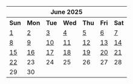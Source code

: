 <table align="center" border="0" cellpadding="0" cellspacing="0" class="month">
 <tr>
  <th class="month" colspan="7">
   June 2025
  </th>
 </tr>
 <tr>
  <th class="sun">
   Sun
  </th>
  <th class="mon">
   Mon
  </th>
  <th class="tue">
   Tue
  </th>
  <th class="wed">
   Wed
  </th>
  <th class="thu">
   Thu
  </th>
  <th class="fri">
   Fri
  </th>
  <th class="sat">
   Sat
  </th>
 </tr>
 <tr>
  <td class="sun">
   <a href="20250601.py">
    1
   </a>
  </td>
  <td class="mon">
   <a href="20250602.py">
    2
   </a>
  </td>
  <td class="tue">
   <a href="20250603.py">
    3
   </a>
  </td>
  <td class="wed">
   <a href="20250604.py">
    4
   </a>
  </td>
  <td class="thu">
   <a href="20250605.py">
    5
   </a>
  </td>
  <td class="fri">
   <a href="20250606.py">
    6
   </a>
  </td>
  <td class="sat">
   <a href="20250607.py">
    7
   </a>
  </td>
 </tr>
 <tr>
  <td class="sun">
   <a href="20250608.py">
    8
   </a>
  </td>
  <td class="mon">
   <a href="20250609.py">
    9
   </a>
  </td>
  <td class="tue">
   <a href="20250610.py">
    10
   </a>
  </td>
  <td class="wed">
   <a href="20250611.py">
    11
   </a>
  </td>
  <td class="thu">
   <a href="20250612.py">
    12
   </a>
  </td>
  <td class="fri">
   <a href="20250613.py">
    13
   </a>
  </td>
  <td class="sat">
   <a href="20250614.py">
    14
   </a>
  </td>
 </tr>
 <tr>
  <td class="sun">
   <a href="20250615.py">
    15
   </a>
  </td>
  <td class="mon">
   <a href="20250616.py">
    16
   </a>
  </td>
  <td class="tue">
   <a href="20250617.py">
    17
   </a>
  </td>
  <td class="wed">
   <a href="20250618.py">
    18
   </a>
  </td>
  <td class="thu">
   <a href="20250619.py">
    19
   </a>
  </td>
  <td class="fri">
   <a href="20250620.py">
    20
   </a>
  </td>
  <td class="sat">
   <a href="20250621.py">
    21
   </a>
  </td>
 </tr>
 <tr>
  <td class="sun">
   <a href="20250622.py">
    22
   </a>
  </td>
  <td class="mon">
   23
  </td>
  <td class="tue">
   24
  </td>
  <td class="wed">
   25
  </td>
  <td class="thu">
   26
  </td>
  <td class="fri">
   27
  </td>
  <td class="sat">
   28
  </td>
 </tr>
 <tr>
  <td class="sun">
   29
  </td>
  <td class="mon">
   30
  </td>
  <td class="noday">
  </td>
  <td class="noday">
  </td>
  <td class="noday">
  </td>
  <td class="noday">
  </td>
  <td class="noday">
  </td>
 </tr>
</table>
